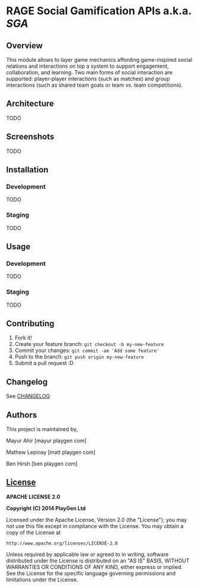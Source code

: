 # RAGE Social Gamification APIs a.k.a. *SGA*
## Overview
This module allows to layer game mechanics affording game-inspired social relations and interactions on top a system to support engagement, collaboration, and learning. Two main forms of social interaction are supported: player-player interactions (such as matches) and group interactions (such as shared team goals or team vs. team competitions).

## Architecture
TODO

## Screenshots
TODO

## Installation

### Development
TODO

### Staging
TODO

## Usage

### Development
TODO

### Staging
TODO

## Contributing
1. Fork it!
2. Create your feature branch: `git checkout -b my-new-feature`
3. Commit your changes: `git commit -am 'Add some feature'`
4. Push to the branch: `git push origin my-new-feature`
5. Submit a pull request :D

## Changelog

See [CHANGELOG](CHANGELOG.md)

## Authors
This project is maintained by,

Mayur Ahir [mayur <at> playgen <dot> com]

Mathew Lepinay [matt <at> playgen <dot> com]

Ben Hirsh [ben <at> playgen <dot> com]

## [License](LICENSE.md)

**APACHE LICENSE 2.0**

**Copyright (C) 2014 PlayGen Ltd**

Licensed under the Apache License, Version 2.0 (the "License");
you may not use this file except in compliance with the License.
You may obtain a copy of the License at

    http://www.apache.org/licenses/LICENSE-2.0

Unless required by applicable law or agreed to in writing, software
distributed under the License is distributed on an "AS IS" BASIS,
WITHOUT WARRANTIES OR CONDITIONS OF ANY KIND, either express or implied.
See the License for the specific language governing permissions and
limitations under the License.